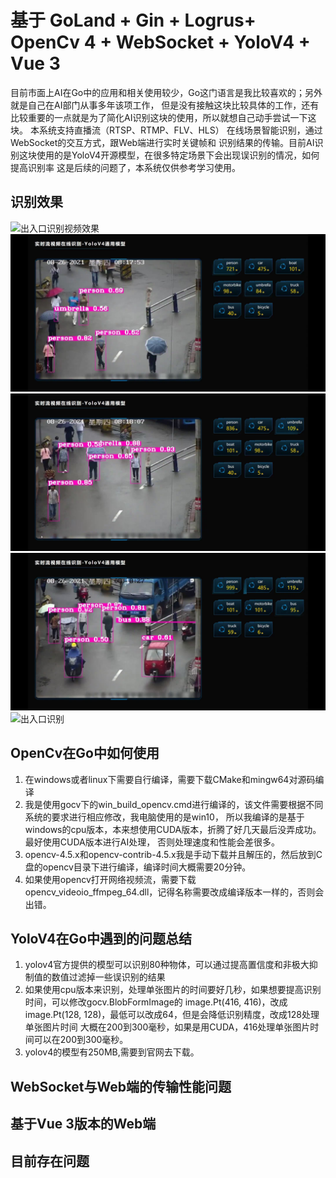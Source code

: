 # 基于 GoLand + Gin + Logrus+ OpenCv 4 + WebSocket + YoloV4 + Vue 3

目前市面上AI在Go中的应用和相关使用较少，Go这门语言是我比较喜欢的；另外就是自己在AI部门从事多年该项工作，
但是没有接触这块比较具体的工作，还有比较重要的一点就是为了简化AI识别这块的使用，所以就想自己动手尝试一下这块。
本系统支持直播流（RTSP、RTMP、FLV、HLS） 在线场景智能识别，通过WebSocket的交互方式，跟Web端进行实时关键帧和
识别结果的传输。目前AI识别这块使用的是YoloV4开源模型，在很多特定场景下会出现误识别的情况，如何提高识别率
这是后续的问题了，本系统仅供参考学习使用。

## 识别效果

![出入口识别视频效果](docs/video.gif)
![出入口识别](docs/0001.jpg)
![出入口识别](docs/0002.jpg)
![出入口识别](docs/0003.jpg)
![出入口识别](docs/0004.jpg)


## OpenCv在Go中如何使用

1. 在windows或者linux下需要自行编译，需要下载CMake和mingw64对源码编译
2. 我是使用gocv下的win_build_opencv.cmd进行编译的，该文件需要根据不同系统的要求进行相应修改，我电脑使用的是win10，
   所以我编译的是基于windows的cpu版本，本来想使用CUDA版本，折腾了好几天最后没弄成功。最好使用CUDA版本进行AI处理，
   否则处理速度和性能会差很多。
3. opencv-4.5.x和opencv-contrib-4.5.x我是手动下载并且解压的，然后放到C盘的opencv目录下进行编译，编译时间大概需要20分钟。
4. 如果使用opencv打开网络视频流，需要下载opencv_videoio_ffmpeg_64.dll，记得名称需要改成编译版本一样的，否则会出错。

## YoloV4在Go中遇到的问题总结

1. yolov4官方提供的模型可以识别80种物体，可以通过提高置信度和非极大抑制值的数值过滤掉一些误识别的结果
2. 如果使用cpu版本来识别，处理单张图片的时间要好几秒，如果想要提高识别时间，可以修改gocv.BlobFormImage的
   image.Pt(416, 416)，改成image.Pt(128, 128)，最低可以改成64，但是会降低识别精度，改成128处理单张图片时间
   大概在200到300毫秒，如果是用CUDA，416处理单张图片时间可以在200到300毫秒。
3. yolov4的模型有250MB,需要到官网去下载。

## WebSocket与Web端的传输性能问题


## 基于Vue 3版本的Web端


## 目前存在问题